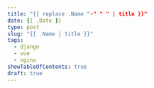 ```yaml
---
title: "{{ replace .Name "-" " " | title }}"
date: {{ .Date }}
type: post
slug: "{{ .Name | title }}"
tags:
  - django
  - vue
  - nginx
showTableOfContents: true
draft: true
---
```



